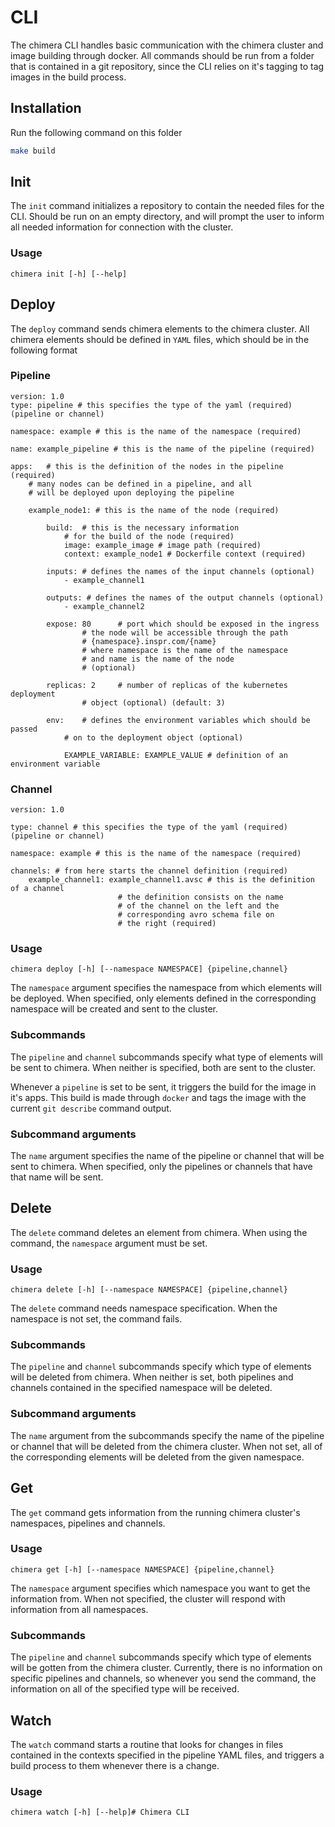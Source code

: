 # CLI

The chimera CLI handles basic communication with the chimera cluster and image building through docker. All commands should be run from a folder that is contained in a git repository, since the CLI relies on it's tagging to tag images in the build process.

## Installation
Run the following command on this folder
```Bash
make build
```
## Init

The `init` command initializes a repository to contain the needed files for the CLI. Should be run on an empty directory, and will prompt the user to inform all needed information for connection with the cluster.

### Usage

    chimera init [-h] [--help]

## Deploy

The `deploy` command sends chimera elements to the chimera cluster. All chimera elements should be defined in `YAML` files, which should be in the following format

### Pipeline

    version: 1.0
    type: pipeline # this specifies the type of the yaml (required) (pipeline or channel)
    
    namespace: example # this is the name of the namespace (required)
    
    name: example_pipeline # this is the name of the pipeline (required)
    
    apps:   # this is the definition of the nodes in the pipeline (required)
    	# many nodes can be defined in a pipeline, and all
    	# will be deployed upon deploying the pipeline
    
    	example_node1: # this is the name of the node (required)
    
    		build:  # this is the necessary information 
    			# for the build of the node (required)
    			image: example_image # image path (required)
    			context: example_node1 # Dockerfile context (required)
    
    		inputs: # defines the names of the input channels (optional)
    			- example_channel1
    		
    		outputs: # defines the names of the output channels (optional)
    			- example_channel2
    		
    		expose: 80      # port which should be exposed in the ingress
    				# the node will be accessible through the path
    				# {namespace}.inspr.com/{name}
    				# where namespace is the name of the namespace
    				# and name is the name of the node
    				# (optional)
    		
    		replicas: 2     # number of replicas of the kubernetes deployment
    				# object (optional) (default: 3)
    		
    		env:    # defines the environment variables which should be passed
    			# on to the deployment object (optional)
    			
    			EXAMPLE_VARIABLE: EXAMPLE_VALUE # definition of an environment variable
    				

### Channel

    version: 1.0
    
    type: channel # this specifies the type of the yaml (required) (pipeline or channel)
    
    namespace: example # this is the name of the namespace (required)
    
    channels: # from here starts the channel definition (required)
    	example_channel1: example_channel1.avsc # this is the definition of a channel
    						# the definition consists on the name
    						# of the channel on the left and the
    						# corresponding avro schema file on
    						# the right (required)

### Usage

    chimera deploy [-h] [--namespace NAMESPACE] {pipeline,channel}

The `namespace` argument specifies the namespace from which elements will be deployed. When specified, only elements defined in the corresponding namespace will be created and sent to the cluster.

### Subcommands

The `pipeline` and `channel` subcommands specify what type of elements will be sent to chimera. When neither is specified, both are sent to the cluster.

Whenever a `pipeline` is set to be sent, it triggers the build for the image in it's apps. This build is made through `docker` and tags the image with the current `git describe` command output.

### Subcommand arguments

The `name` argument specifies the name of the pipeline or channel that will be sent to chimera. When specified, only the pipelines or channels that have that name will be sent.

## Delete

The `delete` command deletes an element from chimera. When using the command, the `namespace` argument must be set.

### Usage

    chimera delete [-h] [--namespace NAMESPACE] {pipeline,channel} 

The `delete` command needs namespace specification. When the namespace is not set, the command fails.

### Subcommands

The `pipeline` and `channel` subcommands specify which type of elements will be deleted from chimera. When neither is set, both pipelines and channels contained in the specified namespace will be deleted.

### Subcommand arguments

The `name` argument from the subcommands specify the name of the pipeline or channel that will be deleted from the chimera cluster. When not set, all of the corresponding elements will be deleted from the given namespace.

## Get

The `get` command gets information from the running chimera cluster's namespaces, pipelines and channels.

### Usage

    chimera get [-h] [--namespace NAMESPACE] {pipeline,channel}

The `namespace` argument specifies which namespace you want to get the information from. When not specified, the cluster will respond with information from all namespaces.

### Subcommands

The `pipeline` and `channel` subcommands specify which type of elements will be gotten from the chimera cluster. Currently, there is no information on specific pipelines and channels, so whenever you send the command, the information on all of the specified type will be received.

## Watch

The `watch` command starts a routine that looks for changes in files contained in the contexts specified in the pipeline YAML files, and triggers a build process to them whenever there is a change.

 

### Usage

    chimera watch [-h] [--help]# Chimera CLI


